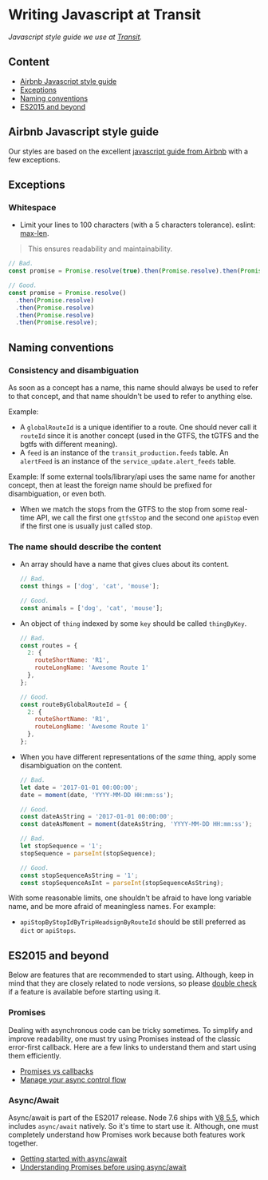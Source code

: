 # Writing Javascript at Transit
_Javascript style guide we use at [Transit](https://transitapp.com/)._

## Content
- [Airbnb Javascript style guide](#airbnb-javascript-style-guide)
- [Exceptions](#exceptions)
- [Naming conventions](#naming-conventions)
- [ES2015 and beyond](#es2015-and-beyond)

## Airbnb Javascript style guide
Our styles are based on the excellent [javascript guide from Airbnb](https://github.com/airbnb/javascript) with a few exceptions.

## Exceptions

### Whitespace
- Limit your lines to 100 characters (with a 5 characters tolerance). eslint: [max-len](http://eslint.org/docs/rules/max-len).
 > This ensures readability and maintainability.

  ```javascript
  // Bad.
  const promise = Promise.resolve(true).then(Promise.resolve).then(Promise.resolve).then(Promise.resolve).then(Promise.resolve);

  // Good.
  const promise = Promise.resolve()
    .then(Promise.resolve)
    .then(Promise.resolve)
    .then(Promise.resolve)
    .then(Promise.resolve);
  ```

## Naming conventions
### Consistency and disambiguation

As soon as a concept has a name, this name should always be used to refer to that concept, and that
name shouldn't be used to refer to anything else.

Example:
- A `globalRouteId` is a unique identifier to a route. One should never call it `routeId` since it
 is another concept (used in the GTFS, the tGTFS and the bgtfs with different meaning).
- A `feed` is an instance of the `transit_production.feeds` table. An `alertFeed` is an instance of
 the `service_update.alert_feeds` table.

Example:
If some external tools/library/api uses the same name for another concept, then at least the
foreign name should be prefixed for disambiguation, or even both.

- When we match the stops from the GTFS to the stop from some real-time API, we call the first one
 `gtfsStop` and the second one `apiStop` even if the first one is usually just called stop.


### The name should describe the content

- An array should have a name that gives clues about its content.
  ```javascript
  // Bad.
  const things = ['dog', 'cat', 'mouse'];

  // Good.
  const animals = ['dog', 'cat', 'mouse'];
  ```

- An object of `thing` indexed by some `key` should be called `thingByKey`.
  ```javascript
  // Bad.
  const routes = {
    2: {
      routeShortName: 'R1',
      routeLongName: 'Awesome Route 1'
    },
  };

  // Good.
  const routeByGlobalRouteId = {
    2: {
      routeShortName: 'R1',
      routeLongName: 'Awesome Route 1'
    },
  };
  ```

- When you have different representations of the _same_ thing, apply some disambiguation on the content.
  ```javascript
  // Bad.
  let date = '2017-01-01 00:00:00';
  date = moment(date, 'YYYY-MM-DD HH:mm:ss');

  // Good.
  const dateAsString = '2017-01-01 00:00:00';
  const dateAsMoment = moment(dateAsString, 'YYYY-MM-DD HH:mm:ss');
  ```

  ```javascript
  // Bad.
  let stopSequence = '1';
  stopSequence = parseInt(stopSequence);

  // Good.
  const stopSequenceAsString = '1';
  const stopSequenceAsInt = parseInt(stopSequenceAsString);
  ```

With some reasonable limits, one shouldn't be afraid to have long variable name, and be more afraid
 of meaningless names. For example:
- `apiStopByStopIdByTripHeadsignByRouteId` should be still preferred as `dict` or `apiStops`.

## ES2015 and beyond
Below are features that are recommended to start using. Although, keep in mind that they are closely related to node versions, so please [double check](http://node.green) if a feature is available before starting using it.

### Promises
Dealing with asynchronous code can be tricky sometimes. To simplify and improve readability, one must try using Promises instead of the classic error-first callback. Here are a few links to understand them and start using them efficiently.

- [Promises vs callbacks](promises.md)
- [Manage your async control flow](https://github.com/getify/You-Dont-Know-JS/blob/master/es6%20%26%20beyond/ch4.md#chapter-4-async-flow-control)

### Async/Await
Async/await is part of the ES2017 release. Node 7.6 ships with [V8 5.5](https://v8project.blogspot.ca/2016/10/v8-release-55.html), which includes `async/await` natively. So it's time to start use it. Although, one must completely understand how Promises work because both features work together.

- [Getting started with async/await](https://medium.freecodecamp.com/getting-started-with-async-await-b66385983875#.qxl22gdiv)
- [Understanding Promises before using async/await](https://medium.com/@bluepnume/learn-about-promises-before-you-start-using-async-await-eb148164a9c8#.39oi14ego)
